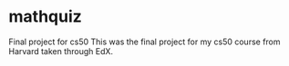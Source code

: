 # mathquiz
Final project for cs50
This was the final project for my cs50 course from Harvard taken through EdX.
